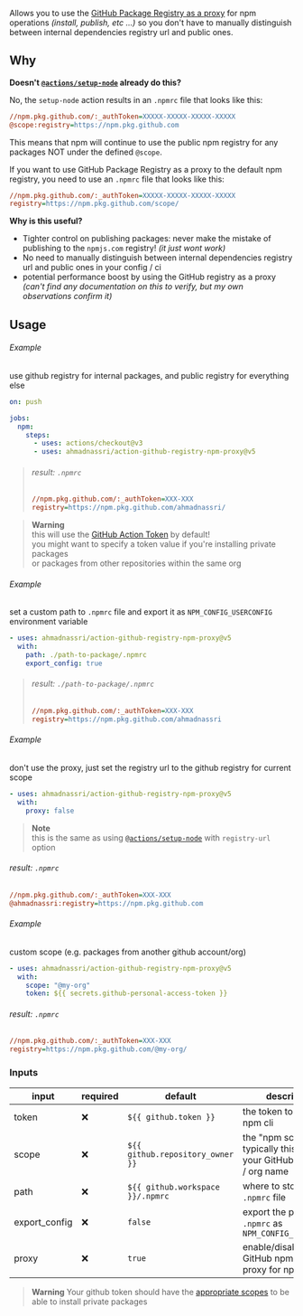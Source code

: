 Allows you to use the [GitHub Package Registry as a proxy][blog] for npm operations _(install, publish, etc ...)_ so you don't have to manually distinguish between internal dependencies registry url and public ones.

## Why

**Doesn't [`@actions/setup-node`] already do this?**

No, the `setup-node` action results in an `.npmrc` file that looks like this:

```ini
//npm.pkg.github.com/:_authToken=XXXXX-XXXXX-XXXXX-XXXXX
@scope:registry=https://npm.pkg.github.com
```

This means that npm will continue to use the public npm registry for any packages NOT under the defined `@scope`.

If you want to use GitHub Package Registry as a proxy to the default npm registry, you need to use an `.npmrc` file that looks like this:

```ini
//npm.pkg.github.com/:_authToken=XXXXX-XXXXX-XXXXX-XXXXX
registry=https://npm.pkg.github.com/scope/
```

**Why is this useful?**

- Tighter control on publishing packages: never make the mistake of publishing to the `npmjs.com` registry! _(it just wont work)_
- No need to manually distinguish between internal dependencies registry url and public ones in your config / ci
- potential performance boost by using the GitHub registry as a proxy _(can't find any documentation on this to verify, but my own observations confirm it)_

## Usage

###### Example

use github registry for internal packages, and public registry for everything else

```yaml
on: push

jobs:
  npm:
    steps:
      - uses: actions/checkout@v3
      - uses: ahmadnassri/action-github-registry-npm-proxy@v5
```

> ###### result: `.npmrc`
>
> ```ini
> //npm.pkg.github.com/:_authToken=XXX-XXX
> registry=https://npm.pkg.github.com/ahmadnassri/
> ```

> **Warning**  
> this will use the [GitHub Action Token][action-token] by default!  
> you might want to specify a token value if you're installing private packages  
> or packages from other repositories within the same org

###### Example

set a custom path to `.npmrc` file and export it as `NPM_CONFIG_USERCONFIG` environment variable

```yaml
- uses: ahmadnassri/action-github-registry-npm-proxy@v5
  with:
    path: ./path-to-package/.npmrc
    export_config: true
```

> ###### result: `./path-to-package/.npmrc`
>
> ```ini
> //npm.pkg.github.com/:_authToken=XXX-XXX
> registry=https://npm.pkg.github.com/ahmadnassri
> ```

###### Example

don't use the proxy, just set the registry url to the github registry for current scope

```yaml
- uses: ahmadnassri/action-github-registry-npm-proxy@v5
  with:
    proxy: false
```

> **Note**  
> this is the same as using [`@actions/setup-node`] with `registry-url` option

###### result: `.npmrc`

```ini
//npm.pkg.github.com/:_authToken=XXX-XXX
@ahmadnassri:registry=https://npm.pkg.github.com
```

###### Example

custom scope (e.g. packages from another github account/org)

```yaml
- uses: ahmadnassri/action-github-registry-npm-proxy@v5
  with:
    scope: "@my-org"
    token: ${{ secrets.github-personal-access-token }}
```

###### result: `.npmrc`

```ini
//npm.pkg.github.com/:_authToken=XXX-XXX
registry=https://npm.pkg.github.com/@my-org/
```

### Inputs

| input         | required | default                          | description                                                             |
| ------------- | -------- | -------------------------------- | ----------------------------------------------------------------------- |
| token         | ❌       | `${{ github.token }}`            | the token to use with npm cli                                           |
| scope         | ❌       | `${{ github.repository_owner }}` | the "npm scope", typically this will be your GitHub username / org name |
| path          | ❌       | `${{ github.workspace }}/.npmrc` | where to store the `.npmrc` file                                        |
| export_config | ❌       | `false`                          | export the path to `.npmrc` as `NPM_CONFIG_USERCONFIG`                  |
| proxy         | ❌       | `true`                           | enable/disable the GitHub npm packages proxy for npm                    |

> **Warning**
> Your github token should have the [appropriate scopes][token-scopes] to be able to install private packages

[blog]: https://github.blog/2019-09-11-proxying-packages-with-github-package-registry-and-other-updates/
[action-token]: https://docs.github.com/en/actions/security-guides/automatic-token-authentication
[`@actions/setup-node`]: https://github.com/actions/setup-node
[token-scopes]: https://docs.github.com/en/packages/learn-github-packages/about-permissions-for-github-packages#about-scopes-and-permissions-for-package-registries
